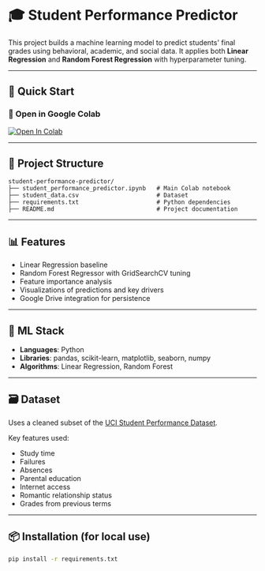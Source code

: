 # 🎓 Student Performance Predictor

This project builds a machine learning model to predict students' final grades using behavioral, academic, and social data. It applies both **Linear Regression** and **Random Forest Regression** with hyperparameter tuning.

---

## 🚀 Quick Start

### 🔗 Open in Google Colab

[![Open In Colab](https://colab.research.google.com/assets/colab-badge.svg)](https://colab.research.google.com/drive/1Qt2BaDWvWtaliUPBWh9guWXoHVMc_Yjo?usp=sharing)

---

## 📂 Project Structure

```text
student-performance-predictor/
├── student_performance_predictor.ipynb   # Main Colab notebook
├── student_data.csv                      # Dataset
├── requirements.txt                      # Python dependencies
├── README.md                             # Project documentation
```

---

## 📊 Features

- Linear Regression baseline
- Random Forest Regressor with GridSearchCV tuning
- Feature importance analysis
- Visualizations of predictions and key drivers
- Google Drive integration for persistence

---

## 🧠 ML Stack

- **Languages**: Python
- **Libraries**: pandas, scikit-learn, matplotlib, seaborn, numpy
- **Algorithms**: Linear Regression, Random Forest

---

## 🗃️ Dataset

Uses a cleaned subset of the [UCI Student Performance Dataset](https://archive.ics.uci.edu/ml/datasets/Student+Performance).

Key features used:

- Study time
- Failures
- Absences
- Parental education
- Internet access
- Romantic relationship status
- Grades from previous terms

---

## 📦 Installation (for local use)

```bash
pip install -r requirements.txt
```
